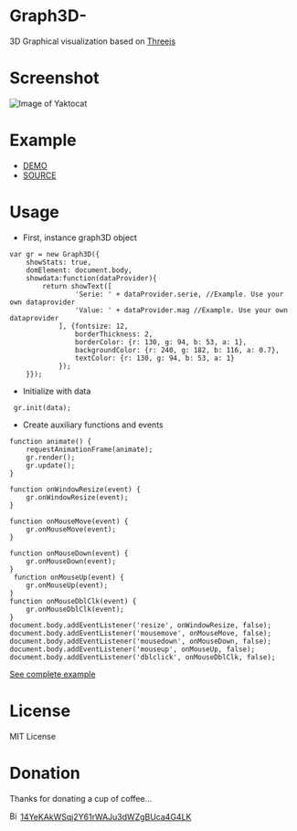 Graph3D-
=======
3D Graphical visualization based on [Threejs](https://threejs.org/ "Threejs link")

Screenshot
==========
![Image of Yaktocat](https://github.com/vboluda/3d-lab/tree/master/graph3d/example/resources/Screenshot.jpg)

Example
=======
* [DEMO](https://htmlpreview.github.io/?https://github.com/vboluda/graph3d/blob/master/example/example.html "Graph3D demo")
* [SOURCE](https://github.com/vboluda/graph3d/blob/master/lib/Graph3D.js "Graph3D source")


Usage
=====
* First, instance graph3D object
```
var gr = new Graph3D({
    showStats: true,
    domElement: document.body,
    showdata:function(dataProvider){
        return showText([
                'Serie: ' + dataProvider.serie, //Example. Use your own dataprovider
                'Value: ' + dataProvider.mag //Example. Use your own dataprovider
            ], {fontsize: 12,
                borderThickness: 2,
                borderColor: {r: 130, g: 94, b: 53, a: 1},
                backgroundColor: {r: 240, g: 182, b: 116, a: 0.7},
                textColor: {r: 130, g: 94, b: 53, a: 1}
            });
    }});
```

* Initialize with data
```
 gr.init(data);
```

* Create auxiliary functions and events
```
function animate() {
    requestAnimationFrame(animate);
    gr.render();
    gr.update();
}

function onWindowResize(event) {
    gr.onWindowResize(event);
}

function onMouseMove(event) {
    gr.onMouseMove(event);
}

function onMouseDown(event) {
    gr.onMouseDown(event);
}
 function onMouseUp(event) {
    gr.onMouseUp(event);
}
function onMouseDblClk(event) {
    gr.onMouseDblClk(event);
}
document.body.addEventListener('resize', onWindowResize, false);
document.body.addEventListener('mousemove', onMouseMove, false);
document.body.addEventListener('mousedown', onMouseDown, false);
document.body.addEventListener('mouseup', onMouseUp, false);
document.body.addEventListener('dblclick', onMouseDblClk, false);
```

[See complete example](https://github.com/vboluda/graph3d/blob/master/example/example.html "Graph3D example")

License
========
MIT License

Donation
========
Thanks for donating a cup of coffee...

<div>
 <img src="https://upload.wikimedia.org/wikipedia/commons/4/46/Bitcoin.svg" alt="Bitcoin" width="15px" height="15px">
<a href="bitcoin:14YeKAkWSqj2Y61rWAJu3dWZgBUca4G4LK](bitcoin:14YeKAkWSqj2Y61rWAJu3dWZgBUca4G4LK">14YeKAkWSqj2Y61rWAJu3dWZgBUca4G4LK</a>
</div>
